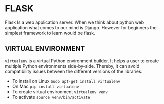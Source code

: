 FLASK
=====

Flask Is a web application server.
When we think about python web application what comes to our mind is Django. However for beginners the simplest framework to learn would be flask.

VIRTUAL ENVIRONMENT
-------------------

`virtualenv` is a virtual Python environment builder. It helps a user to create multiple Python environments side-by-side. Thereby, it can avoid compatibility issues between the different versions of the libraries.

* To install on Linux `Sudo apt-get install virtualenv`
* On Mac `pip install virtualenv`
* To create virtual environment `virtualenv venv`
* To activate
`source venv/bin/activate`  


